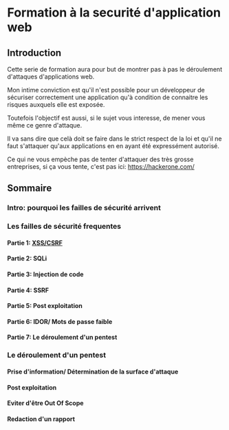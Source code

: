 # Formation à la securité d'application web

## Introduction

Cette serie de formation aura pour but de montrer pas à pas le déroulement
d'attaques d'applications web.

Mon intime conviction est qu'il n'est possible pour un développeur de sécuriser
correctement une application qu'à condition de connaitre les risques auxquels
elle est exposée.

Toutefois l'objectif est aussi, si le sujet vous interesse, de mener vous même
ce genre d'attaque.

Il va sans dire que celà doit se faire dans le strict respect de la loi et 
qu'il ne faut s'attaquer qu'aux applications en en ayant été expressément autorisé.


Ce qui ne vous empèche pas de tenter d'attaquer des très grosse entreprises,
si ça vous tente, c'est pas ici: https://hackerone.com/




## Sommaire

### Intro: pourquoi les failles de sécurité arrivent
### Les failles de sécurité frequentes
#### Partie 1: [XSS/CSRF](./1-XSS.md)
#### Partie 2: SQLi
#### Partie 3: Injection de code
#### Partie 4: SSRF
#### Partie 5: Post exploitation
#### Partie 6: IDOR/ Mots de passe faible
#### Partie 7: Le déroulement d'un pentest

### Le déroulement d'un pentest
#### Prise d'information/ Détermination de la surface d'attaque
#### Post exploitation
#### Eviter d'être Out Of Scope
#### Redaction d'un rapport
